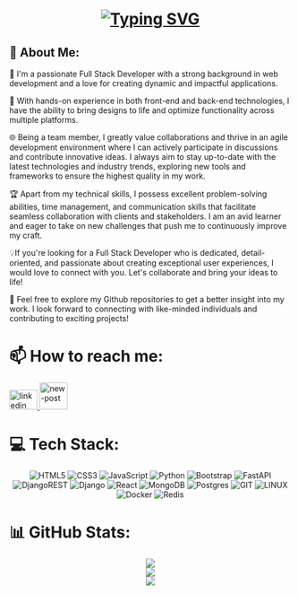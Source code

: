 <h1 align="center">
    <a href="https://git.io/typing-svg"><img src="https://readme-typing-svg.herokuapp.com?font=Times&size=30&pause=1000&width=435&lines=Hi+Everyone%F0%9F%91%8B%2C+I'm+Mohammad" alt="Typing SVG" /></a>
</h1>

<h2>💫 About Me:</h2>

🌱 I'm a passionate Full Stack Developer with a strong background in web development and a love for creating dynamic and impactful applications.<br/>

🌟 With hands-on experience in both front-end and back-end technologies, I have the ability to bring designs to life and optimize functionality across multiple platforms.<br/>

🌐 Being a team member, I greatly value collaborations and thrive in an agile development environment where I can actively participate in discussions and contribute innovative ideas. I always aim to stay up-to-date with the latest technologies and industry trends, exploring new tools and frameworks to ensure the highest quality in my work.<br/>

🏆 Apart from my technical skills, I possess excellent problem-solving abilities, time management, and communication skills that facilitate seamless collaboration with clients and stakeholders. I am an avid learner and eager to take on new challenges that push me to continuously improve my craft.<br/>

💡If you're looking for a Full Stack Developer who is dedicated, detail-oriented, and passionate about creating exceptional user experiences, I would love to connect with you. Let's collaborate and bring your ideas to life!<br/>

🚀 Feel free to explore my Github repositories to get a better insight into my work. I look forward to connecting with like-minded individuals and contributing to exciting projects!

# 📫 How to reach me:

<a href="https://www.linkedin.com/in/mohammad-n-razzaghi/" target="_blank">
<img src="https://raw.githubusercontent.com/maurodesouza/profile-readme-generator/master/src/assets/icons/social/linkedin/default.svg" width="50" height="35" alt="linkedin logo"  />
</a>
<a href="https://mail.proton.me/mohammad.web.dev@proton.me/" target="_blank">
<img width="50" height="48"  src="https://img.icons8.com/color/48/new-post.png" alt="new-post"/>
</a>

# 💻 Tech Stack:
<div align="center" > 
    
![HTML5](https://img.shields.io/badge/html5-%23E34F26.svg?style=for-the-badge&logo=html5&logoColor=white) ![CSS3](https://img.shields.io/badge/css3-%231572B6.svg?style=for-the-badge&logo=css3&logoColor=white) ![JavaScript](https://img.shields.io/badge/javascript-%23323330.svg?style=for-the-badge&logo=javascript&logoColor=%23F7DF1E) ![Python](https://img.shields.io/badge/python-3670A0?style=for-the-badge&logo=python&logoColor=ffdd54) ![Bootstrap](https://img.shields.io/badge/bootstrap-%23563D7C.svg?style=for-the-badge&logo=bootstrap&logoColor=white) ![FastAPI](https://img.shields.io/badge/FastAPI-005571?style=for-the-badge&logo=fastapi) ![DjangoREST](https://img.shields.io/badge/DJANGO-REST-ff1709?style=for-the-badge&logo=django&logoColor=white&color=ff1709&labelColor=gray) ![Django](https://img.shields.io/badge/django-%23092E20.svg?style=for-the-badge&logo=django&logoColor=white) ![React](https://img.shields.io/badge/react-%2320232a.svg?style=for-the-badge&logo=react&logoColor=%2361DAFB) ![MongoDB](https://img.shields.io/badge/MongoDB-%234ea94b.svg?style=for-the-badge&logo=mongodb&logoColor=white) ![Postgres](https://img.shields.io/badge/postgres-%23316192.svg?style=for-the-badge&logo=postgresql&logoColor=white) ![GIT](https://img.shields.io/badge/Git-fc6d26?style=for-the-badge&logo=git&logoColor=white) ![LINUX](https://img.shields.io/badge/Linux-FCC624?style=for-the-badge&logo=linux&logoColor=black) ![Docker](https://img.shields.io/badge/docker-%230db7ed.svg?style=for-the-badge&logo=docker&logoColor=white) ![Redis](https://img.shields.io/badge/redis-%23DD0031.svg?style=for-the-badge&logo=redis&logoColor=white)
</div>

# 📊 GitHub Stats:
<div align="center" > 

![](https://github-readme-stats.vercel.app/api?username=mohammad-r-n&theme=vue-dark&hide_border=false&include_all_commits=false&count_private=false)<br/>
![](https://github-readme-streak-stats.herokuapp.com/?user=mohammad-r-n&theme=vue-dark&hide_border=false)<br/>
![](https://github-readme-stats.vercel.app/api/top-langs/?username=mohammad-r-n&theme=vue-dark&hide_border=false&include_all_commits=false&count_private=false&layout=compact)
</div>





